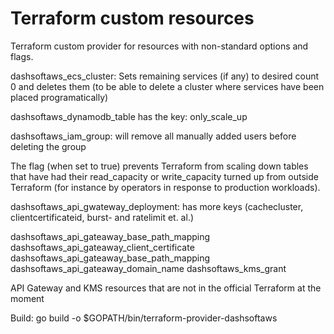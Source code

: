 # Terraform custom resources

Terraform custom provider for resources with non-standard options and flags.

dashsoftaws_ecs_cluster: Sets remaining services (if any) to desired count 0 and deletes them (to be able to delete a
cluster where services have been placed programatically)

dashsoftaws_dynamodb_table has the key: only_scale_up

dashsoftaws_iam_group: will remove all manually added users before deleting the group

The flag (when set to true) prevents Terraform from scaling down tables that have had their read_capacity or
write_capacity turned up from outside Terraform (for instance by operators in response to production workloads).

dashsoftaws_api_gwateway_deployment: has more keys (cachecluster, clientcertificateid, burst- and ratelimit et. al.)

dashsoftaws_api_gateaway_base_path_mapping
dashsoftaws_api_gateaway_client_certificate
dashsoftaws_api_gateaway_base_path_mapping
dashsoftaws_api_gateaway_domain_name
dashsoftaws_kms_grant

API Gateway and KMS resources that are not in the official Terraform at the moment

Build: go build -o $GOPATH/bin/terraform-provider-dashsoftaws